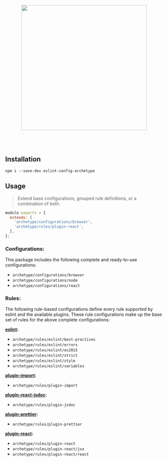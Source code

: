 <div align="center">
  <a href="https://eslint.org/">
    <img src="https://i.ibb.co/RjPhNgF/eslint-config-archetype.png" width="400" />
  </a>
</div>

<br />
<br />
<br />

## Installation

```
npm i --save-dev eslint-config-archetype
```

## Usage

> Extend base configurations, grouped rule definitions, or a combination of both.

```js
module.exports = {
  extends: [
    'archetype/configurations/browser',
    'archetype/rules/plugin-react',
  ],
};
```

### Configurations:
This package includes the following complete and ready-to-use configurations:

- `archetype/configurations/browser`
- `archetype/configurations/node`
- `archetype/configurations/react`

### Rules:
The following rule-based configurations define every rule supported by eslint and the available plugins. These rule configurations make up the base set of rules for the above complete configurations:

**[eslint](https://eslint.org/docs/rules/):**
- `archetype/rules/eslint/best-practices`
- `archetype/rules/eslint/errors`
- `archetype/rules/eslint/es2015`
- `archetype/rules/eslint/strict`
- `archetype/rules/eslint/style`
- `archetype/rules/eslint/variables`

**[plugin-import](https://www.npmjs.com/package/eslint-plugin-import):**
- `archetype/rules/plugin-import`

**[plugin-react-jsdoc](https://www.npmjs.com/package/eslint-plugin-jsdoc):**
- `archetype/rules/plugin-jsdoc`

**[plugin-prettier](https://www.npmjs.com/package/eslint-plugin-prettier):**
- `archetype/rules/plugin-prettier`

**[plugin-react](https://github.com/yannickcr/eslint-plugin-react):**
- `archetype/rules/plugin-react`
- `archetype/rules/plugin-react/jsx`
- `archetype/rules/plugin-react/react`
